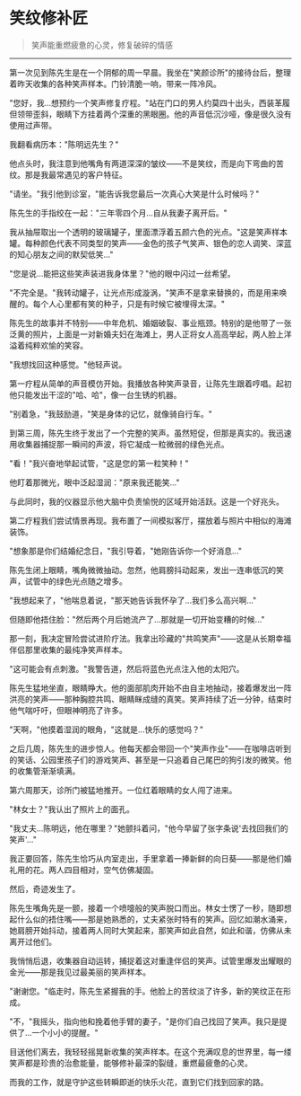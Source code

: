 # 笑纹修补匠

> 笑声能重燃疲惫的心灵，修复破碎的情感

---

第一次见到陈先生是在一个阴郁的周一早晨。我坐在"笑颜诊所"的接待台后，整理着昨天收集的各种笑声样本。门铃清脆一响，带来一阵冷风。

"您好，我...想预约一个笑声修复疗程。"站在门口的男人约莫四十出头，西装革履但领带歪斜，眼睛下方挂着两个深重的黑眼圈。他的声音低沉沙哑，像是很久没有使用过声带。

我翻看病历本："陈明远先生？"

他点头时，我注意到他嘴角有两道深深的皱纹——不是笑纹，而是向下弯曲的苦纹。那是我最常遇见的客户特征。

"请坐。"我引他到诊室，"能告诉我您最后一次真心大笑是什么时候吗？"

陈先生的手指绞在一起："三年零四个月...自从我妻子离开后。"

我从抽屉取出一个透明的玻璃罐子，里面漂浮着五颜六色的光点。"这是笑声样本罐。每种颜色代表不同类型的笑声——金色的孩子气笑声、银色的恋人调笑、深蓝的知心朋友之间的默契低笑..."

"您是说...能把这些笑声装进我身体里？"他的眼中闪过一丝希望。

"不完全是。"我转动罐子，让光点形成漩涡，"笑声不是拿来替换的，而是用来唤醒的。每个人心里都有笑的种子，只是有时候它被埋得太深。"

陈先生的故事并不特别——中年危机、婚姻破裂、事业瓶颈。特别的是他带了一张泛黄的照片，上面是一对新婚夫妇在海滩上，男人正将女人高高举起，两人脸上洋溢着纯粹欢愉的笑容。

"我想找回这种感觉。"他轻声说。

第一疗程从简单的声音模仿开始。我播放各种笑声录音，让陈先生跟着哼唱。起初他只能发出干涩的"哈、哈"，像一台生锈的机器。

"别着急，"我鼓励道，"笑是身体的记忆，就像骑自行车。"

到第三周，陈先生终于发出了一个完整的笑声。虽然短促，但那是真实的。我迅速用收集器捕捉那一瞬间的声波，将它凝成一粒微弱的绿色光点。

"看！"我兴奋地举起试管，"这是您的第一粒笑种！"

他盯着那微光，眼中泛起湿润："原来我还能笑..."

与此同时，我的仪器显示他大脑中负责愉悦的区域开始活跃。这是一个好兆头。

第二疗程我们尝试情景再现。我布置了一间模拟客厅，摆放着与照片中相似的海滩装饰。

"想象那是你们结婚纪念日，"我引导着，"她刚告诉你一个好消息..."

陈先生闭上眼睛，嘴角微微抽动。忽然，他肩膀抖动起来，发出一连串低沉的笑声，试管中的绿色光点随之增多。

"我想起来了，"他喘息着说，"那天她告诉我怀孕了...我们多么高兴啊..."

但随即他捂住脸："然后两个月后她流产了...那就是一切开始变糟的时候..."

那一刻，我决定冒险尝试进阶疗法。我拿出珍藏的"共鸣笑声"——这是从长期幸福伴侣那里收集的最纯净笑声样本。

"这可能会有点刺激。"我警告道，然后将蓝色光点注入他的太阳穴。

陈先生猛地坐直，眼睛睁大。他的面部肌肉开始不由自主地抽动，接着爆发出一阵洪亮的笑声——那种胸腔共鸣、眼睛眯成缝的真笑。笑声持续了近一分钟，结束时他气喘吁吁，但眼神明亮了许多。

"天啊，"他摸着湿润的眼角，"这就是...快乐的感觉吗？"

之后几周，陈先生的进步惊人。他每天都会带回一个"笑声作业"——在咖啡店听到的笑话、公园里孩子们的游戏笑声、甚至是一只追着自己尾巴的狗引发的微笑。他的收集管渐渐填满。

第六周那天，诊所门被猛地推开。一位红着眼睛的女人闯了进来。

"林女士？"我认出了照片上的面孔。

"我丈夫...陈明远，他在哪里？"她颤抖着问，"他今早留了张字条说'去找回我们的笑声'..."

我正要回答，陈先生恰巧从内室走出，手里拿着一捧新鲜的向日葵——那是他们婚礼用的花。两人四目相对，空气仿佛凝固。

然后，奇迹发生了。

陈先生嘴角先是一颤，接着一个喷嚏般的笑声脱口而出。林女士愣了一秒，随即想起什么似的捂住嘴——那是她熟悉的，丈夫紧张时特有的笑声。回忆如潮水涌来，她肩膀开始抖动，接着两人同时大笑起来，那笑声如此自然，如此和谐，仿佛从未离开过他们。

我悄悄后退，收集器自动运转，捕捉着这对重逢伴侣的笑声。试管里爆发出耀眼的金光——那是我见过最美丽的笑声样本。

"谢谢您。"临走时，陈先生紧握我的手。他脸上的苦纹淡了许多，新的笑纹正在形成。

"不，"我摇头，指向他和挽着他手臂的妻子，"是你们自己找回了笑声。我只是提供了...一个小小的提醒。"

目送他们离去，我轻轻摇晃新收集的笑声样本。在这个充满叹息的世界里，每一缕笑声都是珍贵的治愈能量，能够修补最深的裂缝，重燃最疲惫的心灵。

而我的工作，就是守护这些转瞬即逝的快乐火花，直到它们找到回家的路。